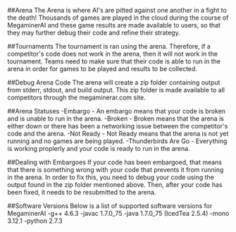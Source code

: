 ##Arena
The Arena is where AI's are pitted against one another in a fight to the death! Thousands of games are played in the cloud during the course of MegaminerAI and these game results are made available to users, so that they may further debug their code and refine their strategy.

##Tournaments
The tournament is ran using the arena. Therefore, if a competitor's code does not work in the arena, then it will not work in the tournament. Teams need to make sure that their code is able to run in the arena in order for games to be played and results to be collected.

##Debug Arena Code
The arena will create a zip folder containing output from stderr, stdout, and build output. 
This zip folder is made available to all competitors through the megaminerar.com site.

##Arena Statuses
-Embargo - An embargo means that your code is broken and is unable to run in the arena.
-Broken - Broken means that the arena is either down or there has been a networking issue between the competitor's code and the arena.
-Not Ready - Not Ready means that the arena is not yet running and no games are being played.
-Thunderbirds Are Go - Everything is working proplerly and your code is ready to run in the arena.

##Dealing with Embargoes
If your code has been embargoed, that means that there is something wrong with your code that prevents it from running in the arena.
In order to fix this, you need to debug your code using the output found in the zip folder mentioned above.
Then, after your code has been fixed, it needs to be resubmitted to the arena.

##Software Versions
Below is a list of supported software versions for MegaminerAI
-g++ 4.6.3
-javac 1.7.0_75
-java 1.7.0_75 (IcedTea 2.5.4)
-mono 3.12.1
-python 2.7.3 
